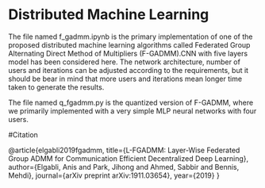 # Distributed Machine Learning

The file named f_gadmm.ipynb is the primary implementation of one of the proposed distributed machine learning algorithms called Federated Group Alternating Direct Method of Multipliers (F-GADMM).CNN with five layers model has been considered here. The network architecture, number of users and iterations can be adjusted according to the requirements, but it should be bear in mind that more users and iterations mean longer time taken to generate the results.

The file named q_fgadmm.py is the quantized version of F-GADMM, where we primarily implemented with a very simple MLP neural networks with four users.


#Citation

@article{elgabli2019fgadmm,
  title={L-FGADMM: Layer-Wise Federated Group ADMM for Communication Efficient Decentralized Deep Learning},
  author={Elgabli, Anis and Park, Jihong and Ahmed, Sabbir and Bennis, Mehdi},
  journal={arXiv preprint arXiv:1911.03654},
  year={2019}
}
